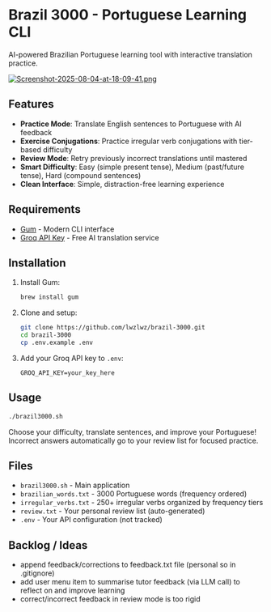 # Brazil 3000 - Portuguese Learning CLI

AI-powered Brazilian Portuguese learning tool with interactive translation practice.

[![Screenshot-2025-08-04-at-18-09-41.png](https://i.postimg.cc/RC8sBdp2/Screenshot-2025-08-04-at-18-09-41.png)](https://postimg.cc/jCHQ6Hbh)

## Features

- **Practice Mode**: Translate English sentences to Portuguese with AI feedback
- **Exercise Conjugations**: Practice irregular verb conjugations with tier-based difficulty
- **Review Mode**: Retry previously incorrect translations until mastered
- **Smart Difficulty**: Easy (simple present tense), Medium (past/future tense), Hard (compound sentences)
- **Clean Interface**: Simple, distraction-free learning experience

## Requirements

- [Gum](https://github.com/charmbracelet/gum) - Modern CLI interface
- [Groq API Key](https://console.groq.com/) - Free AI translation service

## Installation

1. Install Gum:
   ```bash
   brew install gum
   ```

2. Clone and setup:
   ```bash
   git clone https://github.com/lwzlwz/brazil-3000.git
   cd brazil-3000
   cp .env.example .env
   ```

3. Add your Groq API key to `.env`:
   ```
   GROQ_API_KEY=your_key_here
   ```

## Usage

```bash
./brazil3000.sh
```

Choose your difficulty, translate sentences, and improve your Portuguese! Incorrect answers automatically go to your review list for focused practice.

## Files

- `brazil3000.sh` - Main application
- `brazilian_words.txt` - 3000 Portuguese words (frequency ordered)
- `irregular_verbs.txt` - 250+ irregular verbs organized by frequency tiers
- `review.txt` - Your personal review list (auto-generated)
- `.env` - Your API configuration (not tracked)

## Backlog / Ideas

- append feedback/corrections to feedback.txt file (personal so in .gitignore)
- add user menu item to summarise tutor feedback (via LLM call) to reflect on and improve learning 
- correct/incorrect feedback in review mode is too rigid
